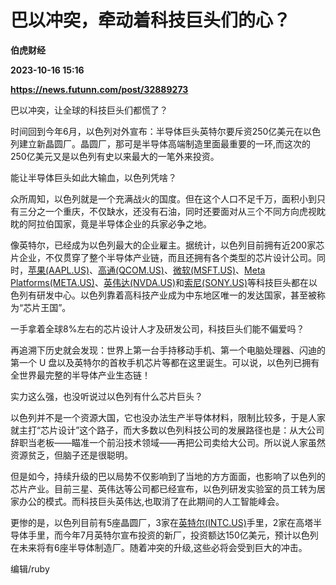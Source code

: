 # 巴以冲突，牵动着科技巨头们的心？
**伯虎财经**

**2023-10-16 15:16**

**https://news.futunn.com/post/32889273**

巴以冲突，让全球的科技巨头们都慌了？

时间回到今年6月，以色列对外宣布：半导体巨头英特尔要斥资250亿美元在以色列建立新晶圆厂。晶圆厂，那可是半导体高端制造里面最重要的一环,而这次的250亿美元又是以色列有史以来最大的一笔外来投资。

能让半导体巨头如此大输血，以色列凭啥？

众所周知，以色列就是一个充满战火的国度。但在这个人口不足千万，面积小到只有三分之一个重庆，不仅缺水，还没有石油，同时还要面对从三个不同方向虎视眈眈的阿拉伯国家，竟是半导体企业的兵家必争之地。

像英特尔，已经成为以色列最大的企业雇主。据统计，以色列目前拥有近200家芯片企业，不仅贯穿了整个半导体产业链，而且还拥有各个类型的芯片设计公司。同时，[苹果(AAPL.US)](https://www.futunn.com/quote/stock?m=us&code=AAPL)、[高通(QCOM.US)](https://www.futunn.com/quote/stock?m=us&code=QCOM)、[微软(MSFT.US)](https://www.futunn.com/quote/stock?m=us&code=MSFT)、[Meta Platforms(META.US)](https://www.futunn.com/quote/stock?m=us&code=META)、[英伟达(NVDA.US)](https://www.futunn.com/quote/stock?m=us&code=NVDA)和[索尼(SONY.US)](https://www.futunn.com/quote/stock?m=us&code=SONY)等科技巨头都在以色列有研发中心。以色列靠着高科技产业成为中东地区唯一的发达国家，甚至被称为“芯片王国”。

一手拿着全球8%左右的芯片设计人才及研发公司，科技巨头们能不偏爱吗？

再追溯下历史就会发现：世界上第一台手持移动手机、第一个电脑处理器、闪迪的第一个 U 盘以及英特尔的首枚手机芯片等都在这里诞生。可以说，以色列已拥有全世界最完整的半导体产业生态链！

实力这么强，也没听说过以色列有什么芯片巨头？

以色列并不是一个资源大国，它也没办法生产半导体材料，限制比较多，于是人家就主打“芯片设计”这个路子，而大多数以色列科技公司的发展路径也是：从大公司辞职当老板——瞄准一个前沿技术领域——再把公司卖给大公司。所以说人家虽然资源贫乏，但脑子还是很聪明。

但是如今，持续升级的巴以局势不仅影响到了当地的方方面面，也影响了以色列的芯片产业。目前三星、英伟达等公司都已经宣布，以色列研发实验室的员工转为居家办公的模式。而科技巨头英伟达,也取消了在此期间的人工智能峰会。

更惨的是，以色列目前有5座晶圆厂，3家在[英特尔(INTC.US)](https://www.futunn.com/quote/stock?m=us&code=INTC)手里，2家在高塔半导体手里，而今年7月英特尔宣布投资的新厂，投资额达150亿美元，预计以色列在未来将有6座半导体制造厂。随着冲突的升级,这些必将会受到巨大的冲击。

编辑/ruby